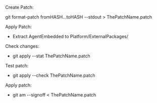 Create Patch:

git format-patch fromHASH...toHASH --stdout > ThePatchName.patch

Apply Patch:

* Extract AgentEmbedded to Platform/ExternalPackages/

Check changes:

* git apply --stat ThePatchName.patch

Test patch:

* git apply --check ThePatchName.patch

Apply patch:

* git am --signoff < ThePatchName.patch
